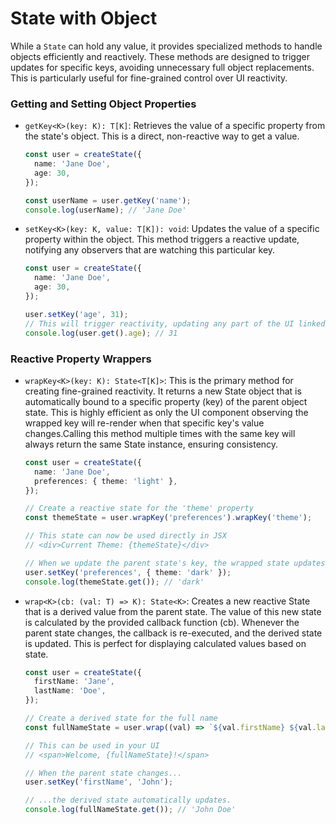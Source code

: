 # State with Object

While a `State` can hold any value, it provides specialized methods to handle objects efficiently and reactively. These methods are designed to trigger updates for specific keys, avoiding unnecessary full object replacements. This is particularly useful for fine-grained control over UI reactivity.

### Getting and Setting Object Properties

- `getKey<K>(key: K): T[K]`: Retrieves the value of a specific property from the state's object. This is a direct, non-reactive way to get a value.

  ```typescript
  const user = createState({
    name: 'Jane Doe',
    age: 30,
  });

  const userName = user.getKey('name');
  console.log(userName); // 'Jane Doe'
  ```

- `setKey<K>(key: K, value: T[K]): void`: Updates the value of a specific property within the object. This method triggers a reactive update, notifying any observers that are watching this particular key.
  ```typescript
  const user = createState({
    name: 'Jane Doe',
    age: 30,
  });

  user.setKey('age', 31);
  // This will trigger reactivity, updating any part of the UI linked to the 'age' key.
  console.log(user.get().age); // 31
  ```

### Reactive Property Wrappers

- `wrapKey<K>(key: K): State<T[K]>`: This is the primary method for creating fine-grained reactivity. It returns a new State object that is automatically bound to a specific property (key) of the parent object state. This is highly efficient as only the UI component observing the wrapped key will re-render when that specific key's value changes.Calling this method multiple times with the same key will always return the same State instance, ensuring consistency.

  ```typescript
  const user = createState({
    name: 'Jane Doe',
    preferences: { theme: 'light' },
  });

  // Create a reactive state for the 'theme' property
  const themeState = user.wrapKey('preferences').wrapKey('theme');

  // This state can now be used directly in JSX
  // <div>Current Theme: {themeState}</div>

  // When we update the parent state's key, the wrapped state updates automatically.
  user.setKey('preferences', { theme: 'dark' });
  console.log(themeState.get()); // 'dark'
  ```

- `wrap<K>(cb: (val: T) => K): State<K>`: Creates a new reactive State that is a derived value from the parent state. The value of this new state is calculated by the provided callback function (cb). Whenever the parent state changes, the callback is re-executed, and the derived state is updated. This is perfect for displaying calculated values based on state.
  ```typescript
  const user = createState({
    firstName: 'Jane',
    lastName: 'Doe',
  });

  // Create a derived state for the full name
  const fullNameState = user.wrap((val) => `${val.firstName} ${val.lastName}`);

  // This can be used in your UI
  // <span>Welcome, {fullNameState}!</span>

  // When the parent state changes...
  user.setKey('firstName', 'John');

  // ...the derived state automatically updates.
  console.log(fullNameState.get()); // 'John Doe'
  ```

